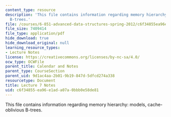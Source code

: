 ```yaml
---
content_type: resource
description: 'This file contains information regarding memory hierarchy: models, cache-oblivious
  B-trees.'
file: /courses/6-851-advanced-data-structures-spring-2012/c6f34855ea96e1ada07a0bbb0e58de81_MIT6_851S12_Lec7.pdf
file_size: 7409414
file_type: application/pdf
hide_download: true
hide_download_original: null
learning_resource_types:
- Lecture Notes
license: https://creativecommons.org/licenses/by-nc-sa/4.0/
ocw_type: OCWFile
parent_title: Calendar and Notes
parent_type: CourseSection
parent_uid: 9d1ac4aa-2b01-9b19-847d-5dfcd274a338
resourcetype: Document
title: Lecture 7 Notes
uid: c6f34855-ea96-e1ad-a07a-0bbb0e58de81
---
```

This file contains information regarding memory hierarchy: models, cache-oblivious B-trees.